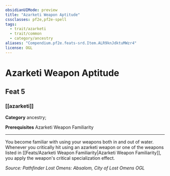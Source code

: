 ```yaml
---
obsidianUIMode: preview
title: "Azarketi Weapon Aptitude"
cssclasses: pf2e,pf2e-spell
tags:
  - trait/azarketi
  - trait/common
  - category/ancestry
aliases: "Compendium.pf2e.feats-srd.Item.ALR9knJdktuMWzr4"
license: OGL
---
```

# Azarketi Weapon Aptitude
## Feat 5
### [[azarketi]]

**Category** ancestry; 



**Prerequisites** Azarketi Weapon Familiarity
* * *
You become familiar with using your weapons both in and out of water. Whenever you critically hit using an azarketi weapon or one of the weapons listed in [[Feats/Azarketi Weapon Familiarity|Azarketi Weapon Familiarity]], you apply the weapon's critical specialization effect.

*Source: Pathfinder Lost Omens: Absalom, City of Lost Omens*
*OGL*